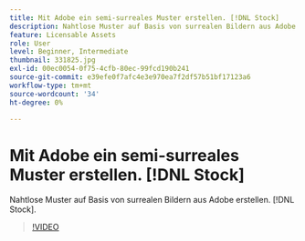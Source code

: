 ```yaml
---
title: Mit Adobe ein semi-surreales Muster erstellen. [!DNL Stock]
description: Nahtlose Muster auf Basis von surrealen Bildern aus Adobe erstellen. [!DNL Stock]
feature: Licensable Assets
role: User
level: Beginner, Intermediate
thumbnail: 331825.jpg
exl-id: 00ec0054-0f75-4cfb-80ec-99fcd190b241
source-git-commit: e39efe0f7afc4e3e970ea7f2df57b51bf17123a6
workflow-type: tm+mt
source-wordcount: '34'
ht-degree: 0%

---
```


# Mit Adobe ein semi-surreales Muster erstellen. [!DNL Stock]

Nahtlose Muster auf Basis von surrealen Bildern aus Adobe erstellen. [!DNL Stock].

>[!VIDEO](https://video.tv.adobe.com/v/331825?hidetitle=true)
